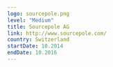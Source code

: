 ```yaml
---
logo: sourcepole.png
level: "Medium"
title: Sourcepole AG
link: http://www.sourcepole.com/
country: Switzerland
startDate: 10.2014
endDate: 10.2016
---
```


